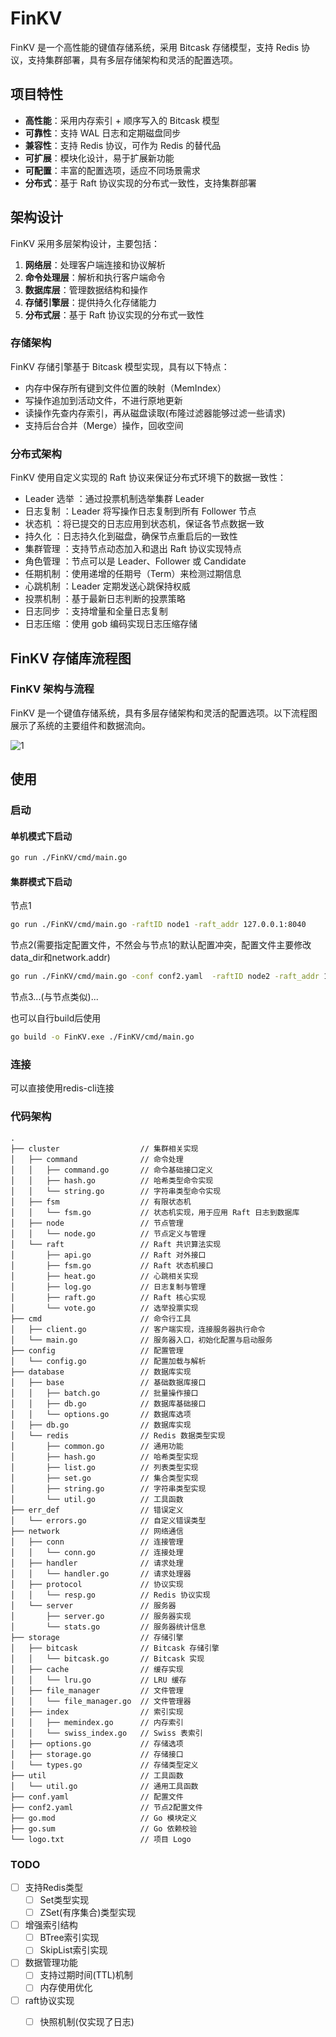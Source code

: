 # FinKV

FinKV 是一个高性能的键值存储系统，采用 Bitcask 存储模型，支持 Redis 协议，支持集群部署，具有多层存储架构和灵活的配置选项。

## 项目特性

- **高性能**：采用内存索引 + 顺序写入的 Bitcask 模型
- **可靠性**：支持 WAL 日志和定期磁盘同步
- **兼容性**：支持 Redis 协议，可作为 Redis 的替代品
- **可扩展**：模块化设计，易于扩展新功能
- **可配置**：丰富的配置选项，适应不同场景需求
- **分布式**：基于 Raft 协议实现的分布式一致性，支持集群部署



## 架构设计

FinKV 采用多层架构设计，主要包括：

1. **网络层**：处理客户端连接和协议解析
2. **命令处理层**：解析和执行客户端命令
3. **数据库层**：管理数据结构和操作
4. **存储引擎层**：提供持久化存储能力
5. **分布式层**：基于 Raft 协议实现的分布式一致性



### 存储架构

FinKV 存储引擎基于 Bitcask 模型实现，具有以下特点：

- 内存中保存所有键到文件位置的映射（MemIndex）
- 写操作追加到活动文件，不进行原地更新
- 读操作先查内存索引，再从磁盘读取(布隆过滤器能够过滤一些请求)
- 支持后台合并（Merge）操作，回收空间



### 分布式架构
FinKV 使用自定义实现的 Raft 协议来保证分布式环境下的数据一致性：

- Leader 选举 ：通过投票机制选举集群 Leader
- 日志复制 ：Leader 将写操作日志复制到所有 Follower 节点
- 状态机 ：将已提交的日志应用到状态机，保证各节点数据一致
- 持久化 ：日志持久化到磁盘，确保节点重启后的一致性
- 集群管理 ：支持节点动态加入和退出 Raft 协议实现特点
- 角色管理 ：节点可以是 Leader、Follower 或 Candidate
- 任期机制 ：使用递增的任期号（Term）来检测过期信息
- 心跳机制 ：Leader 定期发送心跳保持权威
- 投票机制 ：基于最新日志判断的投票策略
- 日志同步 ：支持增量和全量日志复制
- 日志压缩 ：使用 gob 编码实现日志压缩存储



## FinKV 存储库流程图
### FinKV 架构与流程

FinKV 是一个键值存储系统，具有多层存储架构和灵活的配置选项。以下流程图展示了系统的主要组件和数据流向。

![1](image/1.png)


## 使用

### 启动
#### 单机模式下启动
```bash
go run ./FinKV/cmd/main.go
```

#### 集群模式下启动
节点1
```bash
go run ./FinKV/cmd/main.go -raftID node1 -raft_addr 127.0.0.1:8040
```

节点2(需要指定配置文件，不然会与节点1的默认配置冲突，配置文件主要修改data_dir和network.addr)
```bash
go run ./FinKV/cmd/main.go -conf conf2.yaml  -raftID node2 -raft_addr 127.0.0.1:8041 -join_addr 127.0.0.1:8040
```

节点3...(与节点类似)...



也可以自行build后使用

```bash
go build -o FinKV.exe ./FinKV/cmd/main.go 
```



### 连接

可以直接使用redis-cli连接



### 代码架构
```text
.
├── cluster                  // 集群相关实现
│   ├── command              // 命令处理
│   │   ├── command.go       // 命令基础接口定义
│   │   ├── hash.go          // 哈希类型命令实现
│   │   └── string.go        // 字符串类型命令实现
│   ├── fsm                  // 有限状态机
│   │   └── fsm.go           // 状态机实现，用于应用 Raft 日志到数据库
│   ├── node                 // 节点管理
│   │   └── node.go          // 节点定义与管理
│   └── raft                 // Raft 共识算法实现
│       ├── api.go           // Raft 对外接口
│       ├── fsm.go           // Raft 状态机接口
│       ├── heat.go          // 心跳相关实现
│       ├── log.go           // 日志复制与管理
│       ├── raft.go          // Raft 核心实现
│       └── vote.go          // 选举投票实现
├── cmd                      // 命令行工具
│   ├── client.go            // 客户端实现，连接服务器执行命令
│   └── main.go              // 服务器入口，初始化配置与启动服务
├── config                   // 配置管理
│   └── config.go            // 配置加载与解析
├── database                 // 数据库实现
│   ├── base                 // 基础数据库接口
│   │   ├── batch.go         // 批量操作接口
│   │   ├── db.go            // 数据库基础接口
│   │   └── options.go       // 数据库选项
│   ├── db.go                // 数据库实现
│   └── redis                // Redis 数据类型实现
│       ├── common.go        // 通用功能
│       ├── hash.go          // 哈希类型实现
│       ├── list.go          // 列表类型实现
│       ├── set.go           // 集合类型实现
│       ├── string.go        // 字符串类型实现
│       └── util.go          // 工具函数
├── err_def                  // 错误定义
│   └── errors.go            // 自定义错误类型
├── network                  // 网络通信
│   ├── conn                 // 连接管理
│   │   └── conn.go          // 连接处理
│   ├── handler              // 请求处理
│   │   └── handler.go       // 请求处理器
│   ├── protocol             // 协议实现
│   │   └── resp.go          // Redis 协议实现
│   └── server               // 服务器
│       ├── server.go        // 服务器实现
│       └── stats.go         // 服务器统计信息
├── storage                  // 存储引擎
│   ├── bitcask              // Bitcask 存储引擎
│   │   └── bitcask.go       // Bitcask 实现
│   ├── cache                // 缓存实现
│   │   └── lru.go           // LRU 缓存
│   ├── file_manager         // 文件管理
│   │   └── file_manager.go  // 文件管理器
│   ├── index                // 索引实现
│   │   ├── memindex.go      // 内存索引
│   │   └── swiss_index.go   // Swiss 表索引
│   ├── options.go           // 存储选项
│   ├── storage.go           // 存储接口
│   └── types.go             // 存储类型定义
├── util                     // 工具函数
│   └── util.go              // 通用工具函数
├── conf.yaml                // 配置文件
├── conf2.yaml               // 节点2配置文件
├── go.mod                   // Go 模块定义
├── go.sum                   // Go 依赖校验
└── logo.txt                 // 项目 Logo
```


### TODO
- [ ] 支持Redis类型
  - [ ] Set类型实现
  - [ ] ZSet(有序集合)类型实现
- [ ] 增强索引结构
  - [ ] BTree索引实现
  - [ ] SkipList索引实现
- [ ] 数据管理功能
  - [ ] 支持过期时间(TTL)机制
  - [ ] 内存使用优化
- [ ] raft协议实现
  - [ ] 快照机制(仅实现了日志)

